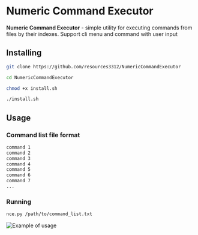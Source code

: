 # Numeric Command Executor

**Numeric Command Executor** - simple utility for executing commands from files by their indexes. Support cli menu and command with user input

## Installing

```bash
git clone https://github.com/resources3312/NumericCommandExecutor

cd NumericCommandExecutor

chmod +x install.sh

./install.sh
```

## Usage

### Command list file format
```txt
command 1
command 2
command 3
command 4
command 5
command 6
command 7
...
```
### Running
```bash
nce.py /path/to/command_list.txt
```
![Example of usage](./images/usage_1.png) 
